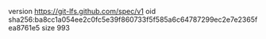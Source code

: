 version https://git-lfs.github.com/spec/v1
oid sha256:ba8cc1a054ee2c0fc5e39f860733f5f585a6c64787299ec2e7e2365fea8761e5
size 993

